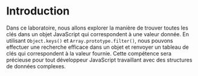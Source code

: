 # Introduction

Dans ce laboratoire, nous allons explorer la manière de trouver toutes les clés dans un objet JavaScript qui correspondent à une valeur donnée. En utilisant `Object.keys()` et `Array.prototype.filter()`, nous pouvons effectuer une recherche efficace dans un objet et renvoyer un tableau de clés qui correspondent à la valeur fournie. Cette compétence sera précieuse pour tout développeur JavaScript travaillant avec des structures de données complexes.
